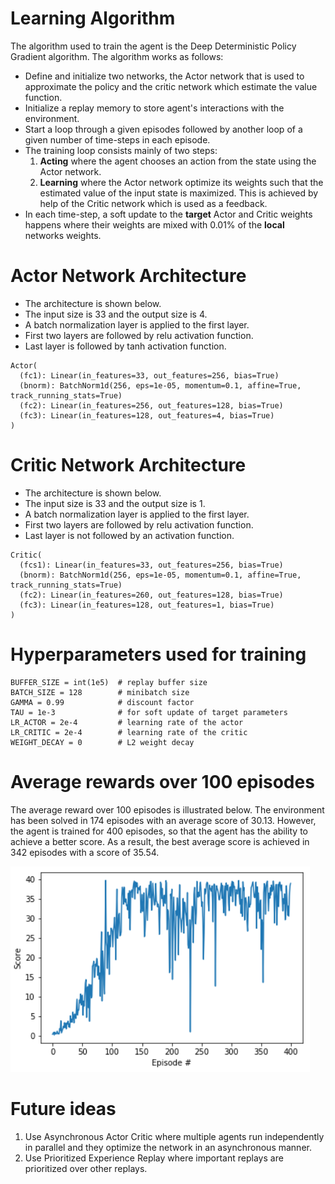 # Learning Algorithm
The algorithm used to train the agent is the Deep Deterministic Policy Gradient algorithm. The algorithm works as follows:
* Define and initialize two networks, the Actor network that is used to approximate the policy and the critic network which estimate the value function.
* Initialize a replay memory to store agent's interactions with the environment.
* Start a loop through a given episodes followed by another loop of a given number of time-steps in each episode.
* The training loop consists mainly of two steps:
	1. __Acting__ where the agent chooses an action from the state using the Actor network.
	2. __Learning__ where the Actor network optimize its weights such that the estimated value of the input state is maximized. This is achieved by help of the Critic network which is used as a feedback.
* In each time-step, a soft update to the __target__ Actor and Critic weights happens where their weights are mixed with 0.01% of the __local__ networks weights.

# Actor Network Architecture 

* The architecture is shown below. 
* The input size is 33 and the output size is 4. 
* A batch normalization layer is applied to the first layer.
* First two layers are followed by relu activation function.
* Last layer is followed by tanh activation function.

```
Actor(
  (fc1): Linear(in_features=33, out_features=256, bias=True)
  (bnorm): BatchNorm1d(256, eps=1e-05, momentum=0.1, affine=True, track_running_stats=True)
  (fc2): Linear(in_features=256, out_features=128, bias=True)
  (fc3): Linear(in_features=128, out_features=4, bias=True)
)
```

# Critic Network Architecture 

* The architecture is shown below. 
* The input size is 33 and the output size is 1. 
* A batch normalization layer is applied to the first layer.
* First two layers are followed by relu activation function.
* Last layer is not followed by an activation function.

```
Critic(
  (fcs1): Linear(in_features=33, out_features=256, bias=True)
  (bnorm): BatchNorm1d(256, eps=1e-05, momentum=0.1, affine=True, track_running_stats=True)
  (fc2): Linear(in_features=260, out_features=128, bias=True)
  (fc3): Linear(in_features=128, out_features=1, bias=True)
)
```

# Hyperparameters used for training
```
BUFFER_SIZE = int(1e5)  # replay buffer size
BATCH_SIZE = 128        # minibatch size
GAMMA = 0.99            # discount factor
TAU = 1e-3              # for soft update of target parameters
LR_ACTOR = 2e-4         # learning rate of the actor
LR_CRITIC = 2e-4        # learning rate of the critic
WEIGHT_DECAY = 0        # L2 weight decay
```

# Average rewards over 100 episodes

The average reward over 100 episodes is illustrated below. The environment has been solved in 174 episodes with an average score of 30.13. However, the agent is trained for 400 episodes, so that the agent has the ability to achieve a better score. As a result, the best average score is achieved in 342 episodes with a score of 35.54.

![reward](result.png)

# Future ideas

1. Use Asynchronous Actor Critic where multiple agents run independently in parallel and they optimize the network in an asynchronous manner.
2. Use Prioritized Experience Replay where important replays are prioritized over other replays.
